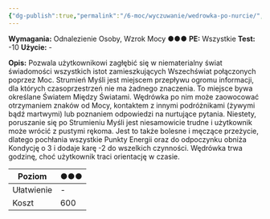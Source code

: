 ```yaml
---
{"dg-publish":true,"permalink":"/6-moc/wyczuwanie/wedrowka-po-nurcie/","dgPassFrontmatter":true}
---
```


**Wymagania:** Odnalezienie Osoby, Wzrok Mocy ●●●
**PE:** Wszystkie
**Test:** -10
**Użycie:** -

**Opis:** Pozwala użytkownikowi zagłębić się w niematerialny świat świadomości wszystkich istot zamieszkujących Wszechświat połączonych poprzez Moc. Strumień Myśli jest miejscem przepływu ogromu informacji, dla których czasoprzestrzeń nie ma żadnego znaczenia. To miejsce bywa określane Światem Między Światami. Wędrówka po nim może zaowocować otrzymaniem znaków od Mocy, kontaktem z innymi podróżnikami (żywymi bądź martwymi) lub poznaniem odpowiedzi na nurtujące pytania. Niestety, poruszanie się po Strumieniu Myśli jest niesamowicie trudne i użytkownik może wrócić z pustymi rękoma. Jest to także bolesne i męczące przeżycie, dlatego pochłania wszystkie Punkty Energii oraz do odpoczynku obniża Kondycję o 3 i dodaje karę -2 do wszelkich czynności. Wędrówka trwa godzinę, choć użytkownik traci orientację w czasie.

| Poziom     | ●●● |
| ---------- | --- |
| Ułatwienie | -   |
| Koszt      | 600 |